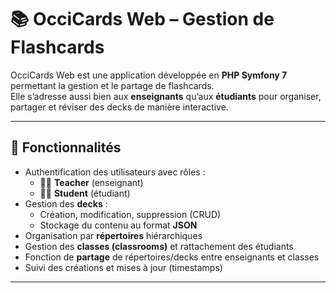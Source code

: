 # 📚 OcciCards Web – Gestion de Flashcards

OcciCards Web est une application développée en **PHP Symfony 7** permettant la gestion et le partage de flashcards.  
Elle s’adresse aussi bien aux **enseignants** qu’aux **étudiants** pour organiser, partager et réviser des decks de manière interactive.

---

## 🚀 Fonctionnalités

- Authentification des utilisateurs avec rôles :
  - 👨‍🏫 **Teacher** (enseignant)
  - 👩‍🎓 **Student** (étudiant)
- Gestion des **decks** :
  - Création, modification, suppression (CRUD)
  - Stockage du contenu au format **JSON**
- Organisation par **répertoires** hiérarchiques
- Gestion des **classes (classrooms)** et rattachement des étudiants
- Fonction de **partage** de répertoires/decks entre enseignants et classes
- Suivi des créations et mises à jour (timestamps)

---
